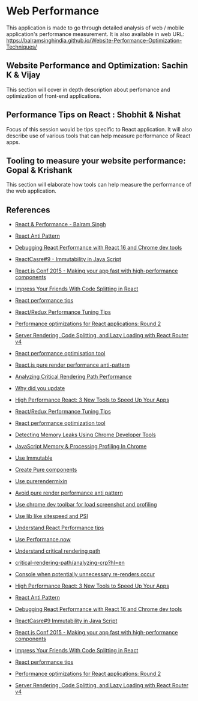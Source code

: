 # Web Performance
This application is made to go through detailed analysis of web / mobile application's performance measurement.
It is also available in web URL:
https://balramsinghindia.github.io/Website-Performance-Optimization-Techniques/

## Website Performance and Optimization: Sachin K & Vijay
This section will cover in depth description about perfomance and optimization of front-end applications.

## Performance Tips on React : Shobhit & Nishat
Focus of this session would be tips specific to React application. It will also describe use of various tools that can help measure performance of React apps.

## Tooling to measure your website performance: Gopal & Krishank
This section will elaborate how tools can help measure the performance of the web application.



## References
* [React & Performance - Balram Singh](https://slides.com/balramsingh/react-performace)

* [React Anti Pattern](https://github.com/nfour/js-structures/blob/master/guides/react-anti-patterns.md)

* [Debugging React Performance with React 16 and Chrome dev tools](https://building.calibreapp.com/debugging-react-performance-with-react-16-and-chrome-devtools-c90698a522ad)

* [ReactCasre#9 - Immutability in Java Script](https://www.youtube.com/watch?v=4LzcQyZ9JOU)

* [React.js Conf 2015 - Making your app fast with high-performance components](https://www.youtube.com/watch?v=KYzlpRvWZ6c)

* [Impress Your Friends With Code Splitting in React](https://hackernoon.com/impress-your-friends-with-code-splitting-in-react-9f9a3ca2ae6e)

* [React performance tips](https://medium.com/@joomiguelcunha/react-performance-tips-5fa199a450b2)

* [React/Redux Performance Tuning Tips](https://medium.com/@arikmaor/react-redux-performance-tuning-tips-cef1a6c50759)

* [Performance optimizations for React applications: Round 2](https://medium.com/@alexandereardon/performance-optimisations-for-react-applications-round-2-2042e5c9af97)

* [Server Rendering, Code Splitting, and Lazy Loading with React Router v4](https://medium.com/airbnb-engineering/server-rendering-code-splitting-and-lazy-loading-with-react-router-v4-bfe596a6af70)

* [React performance optimisation tool](https://github.com/reactopt/reactopt)

* [React.js pure render performance anti-pattern](https://medium.com/@esamatti/react-js-pure-render-performance-anti-pattern-fb88c101332f)

* [Analyzing Critical Rendering Path Performance](https://developers.google.com/web/fundamentals/performance/critical-rendering-path/analyzing-crp?hl=en)

* [Why did you update](https://github.com/maicki/why-did-you-update)

* [High Performance React: 3 New Tools to Speed Up Your Apps](https://medium.freecodecamp.org/make-react-fast-again-tools-and-techniques-for-speeding-up-your-react-app-7ad39d3c1b82)

* [React/Redux Performance Tuning Tips](https://medium.com/%40arikmaor/react-redux-performance-tuning-tips-cef1a6c50759)

* [React performance optimization tool](https://github.com/reactopt/reactopt)

* [Detecting Memory Leaks Using Chrome Developer Tools](https://www.youtube.com/watch?v=j4Uvk5zxrhM)

* [JavaScript Memory & Processing Profiling In Chrome](https://www.youtube.com/watch?v=KKwmdTByxLk)

* [Use Immutable](https://facebook.github.io/react/docs/advanced-performance.html)

* [Create Pure components](https://facebook.github.io/react/docs/reusable-components.html)

* [Use purerendermixin](https://facebook.github.io/react/docs/pure-render-mixin.html)

* [Avoid pure render performance anti pattern](https://medium.com/@esamatti/react-js-pure-render-performance-anti-pattern-fb88c101332f#.l1my3iwkj)

* [Use chrome dev toolbar for load screenshot and profiling](https://www.youtube.com/watch?v=pt4TjbSQz-g)

* [Use lib like sitespeed and PSI](https://github.com/addyosmani/psi)

* [Understand React Performance tips](https://facebook.github.io/react/docs/perf.html)

* [Use Performance.now](https://developer.mozilla.org/en-US/docs/Web/API/Performance/now)

* [Understand critical rendering path](https://developers.google.com/web/fundamentals/performance/)

* [critical-rendering-path/analyzing-crp?hl=en](http://techbeacon.com/web-performance-testing-top-12-free-open-source-tools-consider)

* [Console when potentially unnecessary re-renders occur](https://github.com/garbles/why-did-you-update)

* [High Performance React: 3 New Tools to Speed Up Your Apps](https://medium.freecodecamp.org/make-react-fast-again-tools-and-techniques-for-speeding-up-your-react-app-7ad39d3c1b82)

* [React Anti Pattern](https://github.com/nfour/js-structures/blob/master/guides/react-anti-patterns.md)

* [Debugging React Performance with React 16 and Chrome dev tools](https://building.calibreapp.com/debugging-react-performance-with-react-16-and-chrome-devtools-c90698a522ad)

* [ReactCasre#9 Immutability in Java Script](https://www.youtube.com/watch?v=4LzcQyZ9JOU)

* [React.js Conf 2015 - Making your app fast with high-performance components](https://www.youtube.com/watch?v=KYzlpRvWZ6c)

* [Impress Your Friends With Code Splitting in React](https://hackernoon.com/impress-your-friends-with-code-splitting-in-react-9f9a3ca2ae6e)

* [React performance tips](https://medium.com/@joomiguelcunha/react-performance-tips-5fa199a450b2)

* [Performance optimizations for React applications: Round 2](https://medium.com/@alexandereardon/performance-optimisations-for-react-applications-round-2-2042e5c9af97)

* [Server Rendering, Code Splitting, and Lazy Loading with React Router v4](https://medium.com/airbnb-engineering/server-rendering-code-splitting-and-lazy-loading-with-react-router-v4-bfe596a6af70)